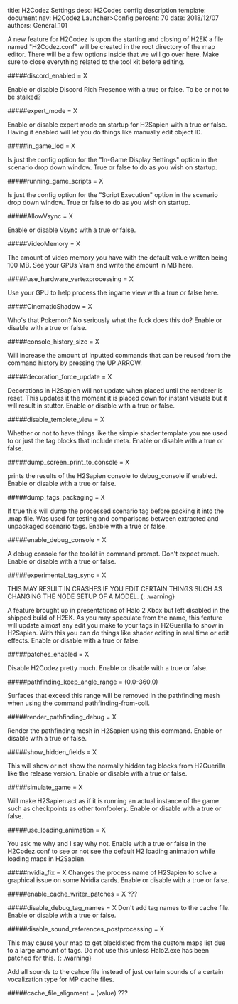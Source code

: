 title:      H2Codez Settings
desc:       H2Codes config description
template:   document
nav:        H2Codez Launcher>Config
percent:    70
date:       2018/12/07
authors:    General_101

A new feature for H2Codez is upon the starting and closing of H2EK a file named "H2Codez.conf" will be created in the root directory of the map editor.
There will be a few options inside that we will go over here. Make sure to close everything related to the tool kit before editing.
 
#####discord_enabled = X

Enable or disable Discord Rich Presence with a true or false. To be or not to be stalked?
 
#####expert_mode = X

Enable or disable expert mode on startup for H2Sapien with a true or false. Having it enabled will let you do things like manually edit object ID.
 
#####in_game_lod = X

Is just the config option for the "In-Game Display Settings" option in the scenario drop down window. True or false to do as you wish on startup.
 
#####running_game_scripts = X

Is just the config option for the "Script Execution" option in the scenario drop down window. True or false to do as you wish on startup.
 
#####AllowVsync = X

Enable or disable Vsync with a true or false.
 
#####VideoMemory = X

The amount of video memory you have with the default value written being 100 MB. See your GPUs Vram and write the amount in MB here.
 
#####use_hardware_vertexprocessing = X

Use your GPU to help process the ingame view with a true or false here.
 
#####CinematicShadow = X

Who's that Pokemon? No seriously what the fuck does this do? Enable or disable with a true or false.
 
#####console_history_size = X

Will increase the amount of inputted commands that can be reused from the command history by pressing the UP ARROW.
 
#####decoration_force_update = X

Decorations in H2Sapien will not update when placed until the renderer is reset. This updates it the moment it is placed down for instant visuals but it will result in stutter. Enable or disable with a true or false.
 
#####disable_templete_view = X

Whether or not to have things like the simple shader template you are used to or just the tag blocks that include meta. Enable or disable with a true or false.
 
#####dump_screen_print_to_console = X

prints the results of the H2Sapien console to debug_console if enabled. Enable or disable with a true or false.
 
#####dump_tags_packaging = X

If true this will dump the processed scenario tag before packing it into the .map file. Was used for testing and comparisons between extracted and unpackaged scenario tags. Enable with a true or false.
 
#####enable_debug_console = X

A debug console for the toolkit in command prompt. Don't expect much. Enable or disable with a true or false.
 
#####experimental_tag_sync = X

THIS MAY RESULT IN CRASHES IF YOU EDIT CERTAIN THINGS SUCH AS CHANGING THE NODE SETUP OF A MODEL.
{: .warning}

A feature brought up in presentations of Halo 2 Xbox but left disabled in the shipped build of H2EK. As you may speculate from the name, this feature will update almost any edit you make to your tags in H2Guerilla to show in H2Sapien.
With this you can do things like shader editing in real time or edit effects. Enable or disable with a true or false.
 
#####patches_enabled = X

Disable H2Codez pretty much. Enable or disable with a true or false.
 
#####pathfinding_keep_angle_range = (0.0-360.0)

Surfaces that exceed this range will be removed in the pathfinding mesh when using the command pathfinding-from-coll.
 
#####render_pathfinding_debug = X

Render the pathfinding mesh in H2Sapien using this command. Enable or disable with a true or false.
 
#####show_hidden_fields = X

This will show or not show the normally hidden tag blocks from H2Guerilla like the release version. Enable or disable with a true or false.
 
#####simulate_game = X

Will make H2Sapien act as if it is running an actual instance of the game such as checkpoints as other tomfoolery. Enable or disable with a true or false.
 
#####use_loading_animation = X

You ask me why and I say why not. Enable with a true or false in the H2Codez.conf to see or not see the default H2 loading animation while loading maps in H2Sapien.

#####nvidia_fix = X
Changes the process name of H2Sapien to solve a graphical issue on some Nvidia cards. Enable or disable with a true or false.

#####enable_cache_writer_patches = X
???

#####disable_debug_tag_names = X
Don't add tag names to the cache file. Enable or disable with a true or false.

#####disable_sound_references_postprocessing = X

This may cause your map to get blacklisted from the custom maps list due to a large amount of tags. Do not use this unless Halo2.exe has been patched for this.
{: .warning}

Add all sounds to the cahce file instead of just certain sounds of a certain vocalization type for MP cache files.

#####cache_file_alignment = (value)
???
